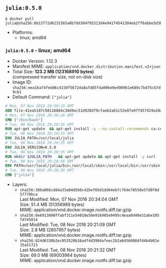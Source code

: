 ## `julia:0.5.0`

```console
$ docker pull julia@sha256:8b13772d6231565a0b7dd384f95313d4e941f4541384eb2ff6abbe5d3be503b3
```

-	Platforms:
	-	linux; amd64

### `julia:0.5.0` - linux; amd64

-	Docker Version: 1.12.3
-	Manifest MIME: `application/vnd.docker.distribution.manifest.v2+json`
-	Total Size: **123.2 MB (123168910 bytes)**  
	(compressed transfer size, not on-disk size)
-	Image ID: `sha256:eea16a74feb06c4159f5672da8afd85f4a006e9ed90961e689c7bd75cb7d9cb1`
-	Default Command: `["julia"]`

```dockerfile
# Mon, 07 Nov 2016 20:30:25 GMT
ADD file:41ea5187c50116884c38d9ec51d920d79cfaeb2a61c52e07a97f457419a10a4f in / 
# Mon, 07 Nov 2016 20:30:26 GMT
CMD ["/bin/bash"]
# Tue, 08 Nov 2016 20:20:35 GMT
RUN apt-get update 	&& apt-get install -y --no-install-recommends ca-certificates 	&& rm -rf /var/lib/apt/lists/*
# Tue, 08 Nov 2016 20:20:35 GMT
ENV JULIA_PATH=/usr/local/julia
# Tue, 08 Nov 2016 20:20:35 GMT
ENV JULIA_VERSION=0.5.0
# Tue, 08 Nov 2016 20:20:55 GMT
RUN mkdir $JULIA_PATH 	&& apt-get update && apt-get install -y curl 	&& curl -sSL "https://julialang.s3.amazonaws.com/bin/linux/x64/${JULIA_VERSION%[.-]*}/julia-${JULIA_VERSION}-linux-x86_64.tar.gz" -o julia.tar.gz 	&& curl -sSL "https://julialang.s3.amazonaws.com/bin/linux/x64/${JULIA_VERSION%[.-]*}/julia-${JULIA_VERSION}-linux-x86_64.tar.gz.asc" -o julia.tar.gz.asc 	&& export GNUPGHOME="$(mktemp -d)" 	&& gpg --keyserver ha.pool.sks-keyservers.net --recv-keys 3673DF529D9049477F76B37566E3C7DC03D6E495 	&& gpg --batch --verify julia.tar.gz.asc julia.tar.gz 	&& rm -r "$GNUPGHOME" julia.tar.gz.asc 	&& tar -xzf julia.tar.gz -C $JULIA_PATH --strip-components 1 	&& rm -rf /var/lib/apt/lists/* julia.tar.gz*
# Tue, 08 Nov 2016 20:20:56 GMT
ENV PATH=/usr/local/julia/bin:/usr/local/sbin:/usr/local/bin:/usr/sbin:/usr/bin:/sbin:/bin
# Tue, 08 Nov 2016 20:20:56 GMT
CMD ["julia"]
```

-	Layers:
	-	`sha256:386a066cd84a33a04d560c42bef66d1dd64ebfc76de78550e5fd0f8d57778bca`  
		Last Modified: Mon, 07 Nov 2016 20:34:04 GMT  
		Size: 51.4 MB (51356989 bytes)  
		MIME: application/vnd.docker.image.rootfs.diff.tar.gzip
	-	`sha256:8e6913890ffabf311e54018e50e916985e9495c4eaa0d40e31abe1057d745014`  
		Last Modified: Tue, 08 Nov 2016 20:21:09 GMT  
		Size: 2.8 MB (2807957 bytes)  
		MIME: application/vnd.docker.image.rootfs.diff.tar.gzip
	-	`sha256:824d6330b2ec053520b16adf4d3904afeec2b2a6456008dfd4b4b01e35a51723`  
		Last Modified: Tue, 08 Nov 2016 20:21:32 GMT  
		Size: 69.0 MB (69003964 bytes)  
		MIME: application/vnd.docker.image.rootfs.diff.tar.gzip
